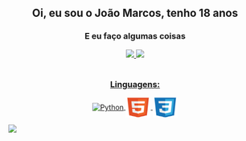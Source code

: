 <h2 align="center"> Oi, eu sou o João Marcos, tenho 18 anos </h2>
<h3 align="center"> E eu faço algumas coisas </h3>

<div align="center">
  <a href="https://github.com/onedark ">
  <img height="140em" src="https://github-readme-stats.vercel.app/api?username=joaojmr26&show_icons=true&theme=dracula&include_all_commits=true&count_private=true"/>
  <img height="140em" src="https://github-readme-stats.vercel.app/api/top-langs/?username=joaojmr26&layout=compact&langs_count=7&theme=dracula"/>
</div>

<div align = "center" style="display: inline_block" ><br>

  <h3 >Linguagens:</h3>
  
  <img align="center" alt="Python" height="40" width="50" src="https://cdn.jsdelivr.net/gh/devicons/devicon/icons/python/python-original.svg" />
  <img align="center" alt="HTML" height="40" width="50" src="https://raw.githubusercontent.com/devicons/devicon/master/icons/html5/html5-original.svg">
  <img align="center" alt="CSS" height="40" width="50" src="https://raw.githubusercontent.com/devicons/devicon/master/icons/css3/css3-original.svg">
  
</div>


![](https://hit.yhype.me/github/profile?user_id=47362309)
